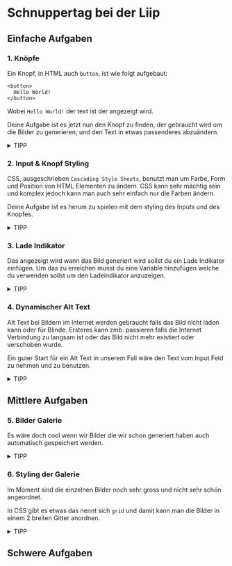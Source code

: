 # Schnuppertag bei der Liip

## Einfache Aufgaben

### 1. Knöpfe

Ein Knopf, in HTML auch `button`, ist wie folgt aufgebaut:

```svelte
<button>
  Hello World!
</button>
```

Wobei `Hello World!` der text ist der angezeigt wird.

Deine Aufgabe ist es jetzt nun den Knopf zu finden, der gebraucht wird um die Bilder zu generieren, und den Text in etwas passenderes abzuändern.

<details>
<summary>TIPP</summary>

Das musst du suchen und `Generate` ändern. Du findest es in der Mitte der Datei.

```svelte
<button
  class="submit-button"
  on:click={handleGenerate}
>
  Generate
</button>
```

</details>

### 2. Input & Knopf Styling

CSS, ausgeschrieben `Cascading Style Sheets`, benutzt man um Farbe, Form und Position von HTML Elementen zu ändern. CSS kann sehr mächtig sein und komplex jedoch kann man auch sehr einfach nur die Farben ändern.

Deine Aufgabe ist es herum zu spielen mit dem styling des Inputs und des Knopfes.

<details>
<summary>TIPP</summary>

Du kannst Eigenschaften wie `background`, `color` und `border` benutzen jedoch darfst du auch andere benutzen.

Das was du editieren musst, findest du im `<style>` tag der zu unterst in der Datei ist.

```svelte
<style>
  .custom-input {
    /* Deine Eigenschaften hier. */
  }

  .custom-button {
    /* Deine Eigenschaften hier. */
  }

  /* Andere Selektoren. */
</style>
```

Damit du nicht noch nachschauen musst wie du `background`, `color` und `border` benutzt, hier ein paar Beispiele.

```css
.class {
  /* Du kannst fast alle Farben auf Englisch angeben. */
  background: red;

  /* Das gleiche wie beim Hintergrund. */
  color: black;

  /* Die border ist ein wenig komplexer. Sie besteht aus 3 Teilen. */
  /* Zuerst kommt die Dicke in pixel zum Beispiel. Hier 1px */
  /* Danach die Art der Border. Hier solid aber es geht auch dotted oder dashed für gepunktete oder gestrichelte Linien. */
  /* Und zuletzt die Farbe, die ist, wie bei background und color, fast alle Farben auf Englisch. */
  border: 1px solid black;
}
```

</details>

### 3. Lade Indikator

Das angezeigt wird wann das Bild generiert wird sollst du ein Lade Indikator einfügen. Um das zu erreichen musst du eine Variable hinzufügen welche du verwenden sollst um den Ladeindikator anzuzeigen.

<details>
<summary>TIPP</summary>

Hier was du machen musst

```svelte
<script>
  // Anderer code...

  let isGenerating = false; // Neu

  const handleGenerate = async () => {
    if (isGenerating) return; // Neu

    isGenerating = true; // Neu

    source = await generate(prompt);

    isGenerating = false; // Neu
  };
</script>

<div class="app">
  <!-- Form -->

  <!-- Neu -->
  {#if isGenerating}
    <p>Wird generiert...</p>
  {/if}

  <!-- Bild und Error -->
</div>
```

Das ist viel Code aber ich erklär es dir kurz.

#### JavaScript

Mit `let isGenerating = false;` erstellst du eine Variable mit Namen `isGenerating` und dem Wert `false`.

In der `handleGenerate` Methode schaust du ob schon ein Bild am generieren ist, falls ja, dann beende die Methode, falls nein geh weiter. Das wäre `if (isGenerating) return;`

Jetzt setzt du `isGenerating` auf `true` was dazu führt, dass wenn du den Knopf ein zweites Mal drückst, dass nichts passiert und wir auch wissen wann es generiert wird und wir so ein Lade Indikator anzeigen können.

Die nächsten zwei Zeilen sind nicht verändert.

Als letztes setzt du `isGenerating` wieder auf `false` da das Bild fertig generiert wurde und der Lade Indikator nicht mehr angezeigt werden muss.

#### HTML

Hier fügst du nur drei Zeilen hinzu. Diese sollst du direkt unter dem Form hinzufügen, dort wo der Knopf und der Input liegen.

Diese drei Zeilen, wie es der Name schon sagt, beinhalten ein `if`-check welcher schaut ob isGenerating `true` ist. Falls es `true` ist, dann wird der Paragraph Tag angezeigt mit einem passenden Lade Text.

</details>

### 4. Dynamischer Alt Text

Alt Text bei Bildern im Internet werden gebraucht falls das Bild nicht laden kann oder für Blinde. Ersteres kann zmb. passieren falls die Internet Verbindung zu langsam ist oder das Bild nicht mehr existiert oder verschoben wurde.

Ein guter Start für ein Alt Text in unserem Fall wäre den Text vom Input Feld zu nehmen und zu benutzen.

<details>
<summary>TIPP</summary>

In Svelte kann man dynamisch den Wert einer Variable als Attribut auf Elemente setzen.

Hier wie du das machen kannst.

```svelte
<script lang="ts">
  let prompt = "Eine siamesische Katze mit blauen Augen.";
</script>


<img alt="{prompt}" />
```

Sobald man `{` und `}` in einem Attribut benutzt kann man variablen einsetzen.

</details>

## Mittlere Aufgaben

### 5. Bilder Galerie

Es wäre doch cool wenn wir Bilder die wir schon generiert haben auch automatisch gespeichert werden.

<details>
<summary>TIPP</summary>

```svelte
<script lang="ts">
  import { addImage, images } from "./gallery"; // Neu

  // Restlicher code

  // let source = ""; <-- Kann entfernt werden

  const handleGenerate = async () => {
    if (isGenerating) return;

    isGenerating = true;

    const url = await generate(prompt);
    addImage(url, prompt); // Neu

    isGenerating = false;
  };
</script>


<div class="app">
  <!-- Form & Lade Indikator -->

  <!-- Neu bzw. ersetzt altes image -->
  {#each $images as {url, prompt}}
    <img
      class="image"
      src="{url}"
      alt="{prompt}"
    />
  {/each}

  <!-- Error -->
</div>
```

Erneut sehr viel code aber hier die Erklärung.

`addImage` und `images` sind von uns zu verfügung gestellt und ihr könnt sie einfach benutzen.

Wir entfernen die variable `source` da sie nicht länger gebraucht wird.

Im `handleGenerate` ändern wir zwei Zeilen. Einerseits setzen wir das Resultat von unserer generate funktion auf die neu erstellte Variable `url` und in der zweiten Zeile geben wir `url` und `prompt` an `addImage` weiter welches das ganze für uns abspeichert.

Anstelle wie vorher einfach die `source` variable einem `<img>` Tag zu übergeben, iterieren wir nun über `$images` was eine Liste von unseren Bildern ist. Iterieren bedeutet so viel wie, wir gehen durch die ganze Liste und machen etwas bestimmtes mit jedem Bild. In unserem Fall geben wir die Bild url an einen `<img>` tag weiter.

Nun kannst du ausprobieren ob es auch funktioniert! Du kannst es gut erkennen, da es mehrere Bilder untereinander sein sollten wenn du Knopf zum generieren drückst.

</details>

### 6. Styling der Galerie

Im Moment sind die einzelnen Bilder noch sehr gross und nicht sehr schön angeordnet.

In CSS gibt es etwas das nennt sich `grid` und damit kann man die Bilder in einem 2 breiten Gitter anordnen.

<details>
<summary>TIPP</summary>

```svelte
<div class="app">
  <!-- Form & Lade Indikator -->

  <!-- Neu -->
  <div class="image-grid">
    {#each $images as {url, prompt}}
      <img
        class="image"
        src="{url}"
        alt="{prompt}"
      />
    {/each}
  </div>

  <!-- Error -->
</div>

<style>
  /* Andere Styles */

  .image {
    /* width: 768px; <-- Entfernt */
    border: 3px solid black;
    border-radius: 8px;
  }

  .image-grid {
    width: 768px;
    display: grid;
    grid-template-columns: 1fr 1fr;
    gap: 8px;
  }

  /* Andere Styles */
</style>
```

Diesmal kein Javascript dafür ein wenig mehr CSS.

Im ersten Schritt fügen wir einen div um unsere Bilder hinzu mit der Klasse `image-grid`.

Im `<style>` Tag editieren wir dann die `image` Klasse und erstellen die `image-grid` Klasse. In der ersteren entfernen wir die Breite unter dem Attribute `width`. In der zweiten Klasse fügen wir die Breite wieder hinzu und machen den div zu einem Gitter welches 2 Bilder nebeneinander haben kann. Dazu fügen wir noch einen 8px breiten Spalt zwischen den Bildern hinzu damit sie nicht aneinander kleben.

</details>

## Schwere Aufgaben
